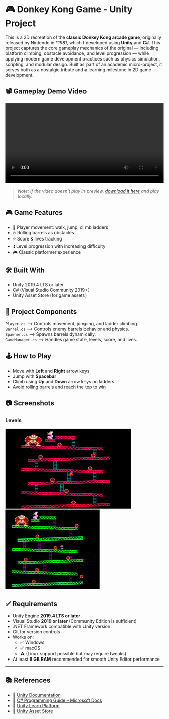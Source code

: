 # 🎮 Donkey Kong Game - Unity Project

This is a 2D recreation of the **classic Donkey Kong arcade game**, originally released by Nintendo in **1981*, which I developed using **Unity** and **C#**. This project captures the core gameplay mechanics of the original — including platform climbing, obstacle avoidance, and level progression — while applying modern game development practices such as physics simulation, scripting, and modular design. Built as part of an academic micro-project, it serves both as a nostalgic tribute and a learning milestone in 2D game development.


## 📽️ Gameplay Demo Video

<video src="media/gameVideo.mp4" controls width="100%"></video>

> _Note: If the video doesn't play in preview, [download it here](media/gameVideo.mp4) and play locally._

## 🎮 Game Features

- 👾 Player movement: walk, jump, climb ladders
- 🔥 Rolling barrels as obstacles
- ⭐ Score & lives tracking
- ⏫ Level progression with increasing difficulty
- 🎮 Classic platformer experience

## 🛠️ Built With

- Unity 2019.4 LTS or later
- C# (Visual Studio Community 2019+)
- Unity Asset Store (for game assets)

## 📂 Project Components

`Player.cs`    --> Controls movement, jumping, and ladder climbing. <br>
`Barrel.cs`    --> Controls enemy barrels behavior and physics. <br>
`Spawner.cs`   --> Spawns barrels dynamically. <br>
`GameManager.cs` --> Handles game state, levels, score, and lives. <br>

## 🕹️ How to Play

- Move with **Left** and **Right** arrow keys
- Jump with **Spacebar**
- Climb using **Up** and **Down** arrow keys on ladders
- Avoid rolling barrels and reach the top to win

## 📷 Screenshots

### Levels
<div>
<img src="media/Level1.png" alt="Level 1" width="400">
<img src="media/Level2.png" alt="Level 2" width="300">
</div>


## ✅ Requirements

- Unity Engine **2019.4 LTS or later**
- Visual Studio **2019 or later** (Community Edition is sufficient)
- .NET Framework compatible with Unity version
- Git for version controls
- Works on:
  - ✅ Windows
  - ✅ macOS
  - ⚠️ (Linux support possible but may require tweaks)
- At least **8 GB RAM** recommended for smooth Unity Editor performance

---

## 📚 References

- 📘 [Unity Documentation](https://docs.unity3d.com)
- 📙 [C# Programming Guide – Microsoft Docs](https://docs.microsoft.com/en-us/dotnet/csharp/)
- 📗 [Unity Learn Platform](https://learn.unity.com/)
- 📕 [Unity Asset Store](https://assetstore.unity.com/)
